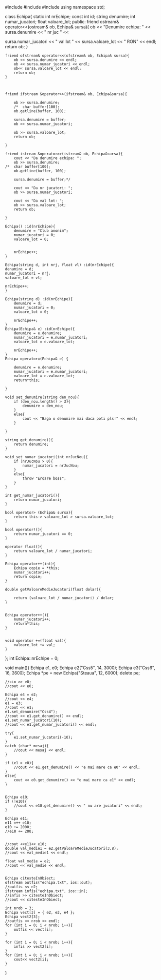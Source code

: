 #include<iostream>
#include<fstream>
#include<string>
using namespace std;

class Echipa{
	static int nrEchipe;
	const int id;
	string denumire;
	int numar_jucatori;
	float valoare_lot;
public:
	friend ostream& operator<<(ostream& ob, Echipa& sursa){
		ob << "Denumire echipa: " << sursa.denumire << " nr juc " << 

sursa.numar_jucatori << " val lot " << sursa.valoare_lot << " RON" << endl;
		return ob;
	}

	
	friend ofstream& operator<<(ofstream& ob, Echipa& sursa){
		ob << sursa.denumire << endl;
		ob << sursa.numar_jucatori << endl;
		ob<< sursa.valoare_lot << endl;
		return ob;
	}


	
	friend ifstream &operator>>(ifstream& ob, Echipa&sursa){
		
		ob >> sursa.denumire;
		/*	char buffer[100];
		ob.getline(buffer, 100);

		sursa.denumire = buffer;
		ob >> sursa.numar_jucatori;

		ob >> sursa.valoare_lot;
		return ob;

	}

	friend istream &operator>>(istream& ob, Echipa&sursa){
		cout << "Da denumire echipa: ";
		ob >> sursa.denumire;
	/*	char buffer[100];
		ob.getline(buffer, 100);
		
		sursa.denumire = buffer;*/

		cout << "Da nr jucatori: ";
		ob >> sursa.numar_jucatori;

		cout << "Da val lot: ";
		ob >> sursa.valoare_lot;
		return ob;

	}

	Echipa() :id(nrEchipe){
		denumire = "Club anonim";
		numar_jucatori = 0;
		valoare_lot = 0;


		nrEchipe++;
	}

	Echipa(string d, int nrj, float vl) :id(nrEchipe){
	denumire = d;
	numar_jucatori = nrj;
	valoare_lot = vl;

	nrEchipe++;
	}

	Echipa(string d) :id(nrEchipe){
		denumire = d;
		numar_jucatori = 0;
		valoare_lot = 0;

		nrEchipe++;
	}
	Echipa(Echipa& e) :id(nrEchipe){
		denumire = e.denumire;
		numar_jucatori = e.numar_jucatori;
		valoare_lot = e.valoare_lot;

		nrEchipe++;
	}
	Echipa operator=(Echipa& e) {
		
		denumire = e.denumire;
		numar_jucatori = e.numar_jucatori;
		valoare_lot = e.valoare_lot;
		return*this;
	
	}

	void set_denumire(string den_nou){
		if (den_nou.length() > 3){
			denumire = den_nou;
		}
		else{
			cout << "Baga o denumire mai daca poti pls!" << endl;
		}

	}

	string get_denumire(){
		return denumire;
	}

	void set_numar_jucatori(int nrJucNou){
		if (nrJucNou > 0){
			numar_jucatori = nrJucNou;
		}
		else{
			throw "Eroare boss";
		}
	}

	int get_numar_jucatori(){
		return numar_jucatori;
	}

	bool operator> (Echipa& sursa){
		return this-> valoare_lot > sursa.valoare_lot;
	}

	bool operator!(){
		return numar_jucatori == 0;
	}
	
	operator float(){
		return valoare_lot / numar_jucatori;
	}

	Echipa operator++(int){
		Echipa copie = *this;
		numar_jucatori++;
		return copie;
	}

	double getValoareMedieJucatori(float dolar){
		
		return (valoare_lot / numar_jucatori) / dolar;
	}


	Echipa operator++(){
		numar_jucatori++;
		return*this;
	}


	void operator +=(float val){
		valoare_lot += val;
	}







};
int Echipa::nrEchipe = 0;







void main(){
	Echipa e1, e0;
	Echipa e2("Css5", 14, 3000);
	Echipa e3("Css6", 16, 3600);
	Echipa *pe = new Echipa("Steaua", 12, 6000);
	delete pe;

	//cin >> e0;
	//cout << e0;

	Echipa e4 = e2;
	//cout << e4;
	e1 = e3;
	//cout << e1;
	e1.set_denumire("Css4");
	//cout << e1.get_denumire() << endl;
	e1.set_numar_jucatori(10);
	//cout << e1.get_numar_jucatori() << endl;

	try{
		e1.set_numar_jucatori(-10);
	}
	catch (char* mesaj){
		//cout << mesaj << endl;
	}

	if (e1 > e0){
		//cout << e1.get_denumire() << "e mai mare ca e0" << endl;
	}
	else{
		cout << e0.get_denumire() << "e mai mare ca e1" << endl;
	}


	Echipa e10;
	if (!e10){
		//cout << e10.get_denumire() << " nu are jucatori" << endl;
	}
	
	Echipa e11;
	e11 =++ e10;
	e10 += 2000;
	//e10 += 200;


	//cout <<e11<< e10;
	double val_medie1 = e2.getValoareMedieJucatori(3.8);
	//cout << val_medie1 << endl;

	float val_medie = e2;
	//cout << val_medie << endl;


	Echipa citesteInObiect;
	ofstream outfis("echipa.txt", ios::out);
	//outfis << e2;
	ifstream infis("echipa.txt", ios::in);
	//infis >> citesteInObiect;
	//cout << citesteInObiect;

	int nrob = 3;
	Echipa vect[3] = { e2, e3, e4 };
	Echipa vect2[3];
	//outfis << nrob << endl;
	for (int i = 0; i < nrob; i++){
		outfis << vect[i];
	}
	
	for (int i = 0; i < nrob; i++){
		infis >> vect2[i];
	}
	for (int i = 0; i < nrob; i++){
		cout<< vect2[i];
	}

}
